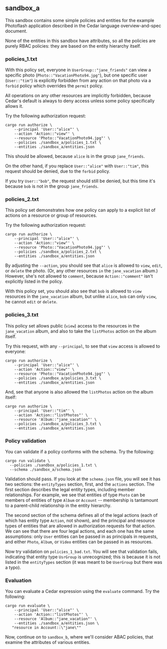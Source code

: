 ## sandbox_a

This sandbox contains some simple policies and entities for the example
Photoflash application described in the Cedar language overview-and-spec
document.

None of the entities in this sandbox have attributes, so all the policies
are purely RBAC policies: they are based on the entity hierarchy itself.

### policies_1.txt

With this policy set, everyone in `UserGroup::"jane_friends"` can view a
specific photo (`Photo::"VacationPhoto94.jpg"`), but one specific user
(`User::"tim"`) is explicitly forbidden from any action on that photo via a
`forbid` policy which overrides the `permit` policy.

All operations on any other resources are implicitly forbidden, because
Cedar's default is always to deny access unless some policy specifically
allows it.

Try the following authorization request:
```
cargo run authorize \
    --principal 'User::"alice"' \
    --action 'Action::"view"' \
    --resource 'Photo::"VacationPhoto94.jpg"' \
    --policies ./sandbox_a/policies_1.txt \
    --entities ./sandbox_a/entities.json
```
This should be allowed, because `alice` is in the group `jane_friends`.

On the other hand, if you replace `User::"alice"` with `User::"tim"`, this request
should be denied, due to the `forbid` policy.

If you try `User::"bob"`, the request should still be denied, but this time it's
because `bob` is not in the group `jane_friends`.

### policies_2.txt

This policy set demonstrates how one policy can apply to a explicit list of
actions on a resource or group of resources.

Try the following authorization request:
```
cargo run authorize \
    --principal 'User::"alice"' \
    --action 'Action::"view"' \
    --resource 'Photo::"VacationPhoto94.jpg"' \
    --policies ./sandbox_a/policies_2.txt \
    --entities ./sandbox_a/entities.json
```
By adjusting the `--action`, you should see that `alice` is allowed to `view`,
`edit`, or `delete` the photo.  (Or, any other resources `in` the
`jane_vacation` album.)  However, she's not allowed to `comment`, because
`Action::"comment"` isn't explicitly listed in the policy.

With this policy set, you should also see that `bob` is allowed to `view`
resources in the `jane_vacation` album, but unlike `alice`, `bob` can only
`view`, he cannot `edit` or `delete`.

### policies_3.txt

This policy set allows public (`view`) access to the resources in the
`jane_vacation` album, and also to take the `listPhotos` action on the album
itself.

Try this request, with any `--principal`, to see that `view` access is allowed to
everyone:
```
cargo run authorize \
    --principal 'User::"alice"' \
    --action 'Action::"view"' \
    --resource 'Photo::"VacationPhoto94.jpg"' \
    --policies ./sandbox_a/policies_3.txt \
    --entities ./sandbox_a/entities.json
```

And, see that anyone is also allowed the `listPhotos` action on the album
itself:
```
cargo run authorize \
    --principal 'User::"tim"' \
    --action 'Action::"listPhotos"' \
    --resource 'Album::"jane_vacation"' \
    --policies ./sandbox_a/policies_3.txt \
    --entities ./sandbox_a/entities.json
```

### Policy validation

You can validate if a policy conforms with the schema. Try the following:
```
cargo run validate \
  --policies ./sandbox_a/policies_1.txt \
  --schema ./sandbox_a/schema.json
```
Validation should pass. If you look at the `schema.json` file, you will see it has two sections: the `entityTypes` section, first, and the `actions` section. The first section describes the legal entity types, including member relationships. For example, we see that entities of type `Photo` can be members of entities of type `Album` or `Account` -- membership is tantamount to a parent-child relationship in the entity hierarchy.

The second section of the schema defines all of the legal actions (each of which has entity type `Action`, not shown), and the principal and resource types of entities that are allowed in authorization requests for that action. We can see that there are four legal actions, and each one has the same assumptions: only `User` entities can be passed in as principals in requests, and either `Photo`, `Album`, or `Video` entities can be passed in as resources.

Now try validation on `policies_1_bad.txt`. You will see that validation fails, indicating that entity type `UsrGroup` is unrecognized; this is because it is not listed in the `entityTypes` section (it was meant to be `UserGroup` but there was a typo).

### Evaluation

You can evaluate a Cedar expression using the `evaluate` command. Try the
following:
```
cargo run evaluate \
    --principal 'User::"alice"' \
    --action 'Action::"listPhotos"' \
    --resource 'Album::"jane_vacation"' \
    --entities ./sandbox_a/entities.json \
   "resource in Account::\"jane\""
```
Now, continue on to `sandbox_b`, where we'll consider ABAC policies, that
examine the attributes of various entities.
